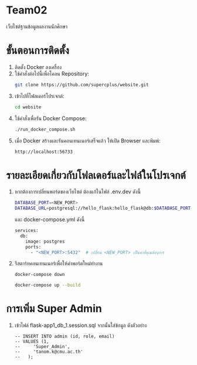 # Team02
เว็บไซต์ฐานข้อมูลผลงานนักศึกษา
# ขั้นตอนการติดตั้ง
1. ติดตั้ง Docker ลงเครื่อง
2. ใช้คำสั่งต่อไปนี้เพื่อโคลน Repository:
   ```bash
   git clone https://github.com/supercplus/website.git
   ```
3. เข้าไปที่โฟลเดอร์โปรเจกต์:
   ```bash
   cd website
   ```
4. ใช้คำสั่งเพื่อรัน Docker Compose:
   ```bash
   ./run_docker_compose.sh
   ```
5. เมื่อ Docker สร้างและรันคอนเทนเนอร์เสร็จแล้ว ให้เปิด Browser และพิมพ์:
   ```bash
   http://localhost:56733
   ```
# รายละเอียดเกี่ยวกับโฟลเดอร์และไฟล์ในโปรเจกต์
   1. หากต้องการเปลี่ยนพอร์ตของเว็บไซต์ ต้องแก้ในไฟล์ .env.dev ดังนี้
      ```bash
      DATABASE_PORT=<NEW_PORT>
      DATABASE_URL=postgresql://hello_flask:hello_flask@db:$DATABASE_PORT/project
      ```
      และ docker-compose.yml ดังนี้
      ```bash
      services:
        db:
          image: postgres
          ports:
            - "<NEW_PORT>:5432"  # เปลี่ยน <NEW_PORT> เป็นค่าที่คุณต้องการ
      ```
   2. รีสตาร์ทคอนเทนเนอร์เพื่อให้ค่าพอร์ตใหม่ทำงาน
      ```bash
      docker-compose down
      ```
      ```bash
      docker-compose up --build
      ```
# การเพิ่ม Super Admin
1. เข้าไฟล์ flask-app1_db_1.session.sql จากนั้นใส่ข้อมูล ดังตัวอย่าง
   ```
   -- INSERT INTO admin (id, role, email)
   -- VALUES (1,
   --     'Super_Admin',
   --     'tanom.k@cmu.ac.th'
   --   );
   ```


